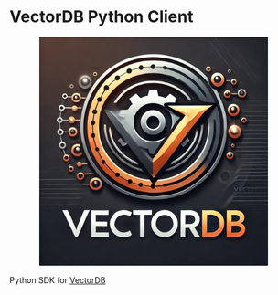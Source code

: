 # VectorDB Python Client
<div align="center">
    <img src="assets/logo.png" width="400" />
</div>

Python SDK for [VectorDB](https://github.com/Raghvender1205/VectorDB)